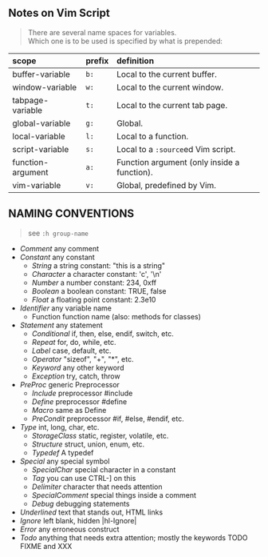 ## Notes on Vim Script
> There are several name spaces for variables.  
> Which one is to be used is specified by what is prepended:

| scope             | prefix | definition                                  |
|:------------------|:-------|:--------------------------------------------|
| buffer-variable   | `b:`   | Local to the current buffer.                |
| window-variable   | `w:`   | Local to the current window.                |
| tabpage-variable  | `t:`   | Local to the current tab page.              |
| global-variable   | `g:`   | Global.                                     |
| local-variable    | `l:`   | Local to a function.                        |
| script-variable   | `s:`   | Local to a `:source`ed Vim script.          |
| function-argument | `a:`   | Function argument (only inside a function). |
| vim-variable      | `v:`   | Global, predefined by Vim.                  |

## NAMING CONVENTIONS  

> see `:h group-name`

- *Comment* any comment
- *Constant* any constant
  - *String*  a string constant: "this is a string"
  - *Character* a character constant: 'c', '\n'
  - *Number*  a number constant: 234, 0xff
  - *Boolean* a boolean constant: TRUE, false
  - *Float*  a floating point constant: 2.3e10
- *Identifier* any variable name
  - Function function name (also: methods for classes)
- *Statement* any statement
  - *Conditional* if, then, else, endif, switch, etc.
  - *Repeat*  for, do, while, etc.
  - *Label*  case, default, etc.
  - *Operator* "sizeof", "+", "*", etc.
  - *Keyword* any other keyword
  - *Exception* try, catch, throw
- *PreProc* generic Preprocessor
  - *Include* preprocessor #include
  - *Define*  preprocessor #define
  - *Macro*  same as Define
  - *PreCondit* preprocessor #if, #else, #endif, etc.
- *Type*  int, long, char, etc.
  - *StorageClass* static, register, volatile, etc.
  - *Structure* struct, union, enum, etc.
  - *Typedef* A typedef
- *Special* any special symbol
  - *SpecialChar* special character in a constant
  - *Tag*  you can use CTRL-] on this
  - *Delimiter* character that needs attention
  - *SpecialComment* special things inside a comment
  - *Debug*  debugging statements
- *Underlined* text that stands out, HTML links
- *Ignore*  left blank, hidden  |hl-Ignore|
- *Error*  any erroneous construct
- *Todo*  anything that needs extra attention; mostly the keywords TODO FIXME and XXX
